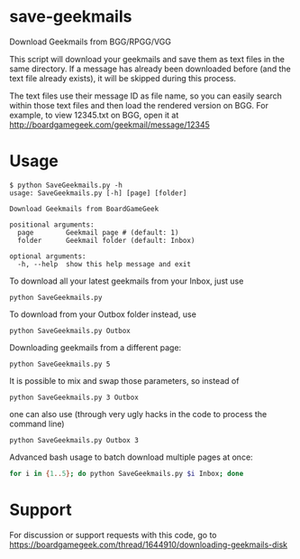 # save-geekmails
Download Geekmails from BGG/RPGG/VGG

This script will download your geekmails and save them as text files in the same directory.
If a message has already been downloaded before (and the text file already exists), it will be skipped during this process.

The text files use their message ID as file name, so you can easily search within those text files and then load the rendered version on BGG. For example, to view 12345.txt on BGG, open it at http://boardgamegeek.com/geekmail/message/12345

Usage
=====

```
$ python SaveGeekmails.py -h
usage: SaveGeekmails.py [-h] [page] [folder]

Download Geekmails from BoardGameGeek

positional arguments:
  page        Geekmail page # (default: 1)
  folder      Geekmail folder (default: Inbox)

optional arguments:
  -h, --help  show this help message and exit
```

To download all your latest geekmails from your Inbox, just use
```
python SaveGeekmails.py
```
To download from your Outbox folder instead, use
```
python SaveGeekmails.py Outbox
```
Downloading geekmails from a different page:
```
python SaveGeekmails.py 5
```

It is possible to mix and swap those parameters, so instead of
```
python SaveGeekmails.py 3 Outbox
```
one can also use (through very ugly hacks in the code to process the command line)
```
python SaveGeekmails.py Outbox 3
```

Advanced bash usage to batch download multiple pages at once:

```bash
for i in {1..5}; do python SaveGeekmails.py $i Inbox; done
```

Support
=======

For discussion or support requests with this code, go to https://boardgamegeek.com/thread/1644910/downloading-geekmails-disk
